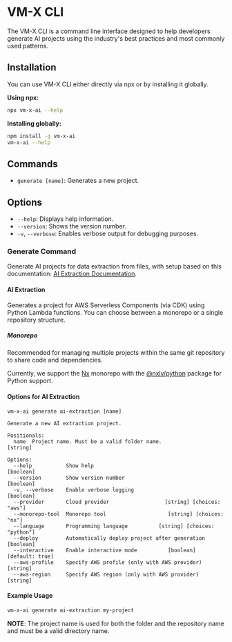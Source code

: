 # VM-X CLI

The VM-X CLI is a command line interface designed to help developers generate AI projects using the industry's best practices and most commonly used patterns.

## Installation

You can use VM-X CLI either directly via npx or by installing it globally.

**Using npx:**

```bash
npx vm-x-ai --help
```

**Installing globally:**

```bash
npm install -g vm-x-ai
vm-x-ai --help
```

## Commands

- `generate [name]`: Generates a new project.

## Options

- `--help`: Displays help information.
- `--version`: Shows the version number.
- `-v`, `--verbose`: Enables verbose output for debugging purposes.

### Generate Command

Generate AI projects for data extraction from files, with setup based on this documentation: [AI Extraction Documentation](https://github.com/vm-x-ai/vm-x-ai-labs/blob/main/packages/aws/cdk/constructs/README.md#similarityextractionworkflow).

#### AI Extraction

Generates a project for AWS Serverless Components (via CDK) using Python Lambda functions. You can choose between a monorepo or a single repository structure.

##### Monorepo

Recommended for managing multiple projects within the same git repository to share code and dependencies.

Currently, we support the [Nx](https://nx.dev/) monorepo with the [@nxlv/python](https://www.npmjs.com/package/@nxlv/python) package for Python support.

#### Options for AI Extraction

```text
vm-x-ai generate ai-extraction [name]

Generate a new AI extraction project.

Positionals:
  name  Project name. Must be a valid folder name.                     [string]

Options:
  --help           Show help                                          [boolean]
  --version        Show version number                                [boolean]
  -v, --verbose    Enable verbose logging                             [boolean]
  --provider       Cloud provider                  [string] [choices: "aws"]
  --monorepo-tool  Monorepo tool                    [string] [choices: "nx"]
  --language       Programming language          [string] [choices: "python"]
  --deploy         Automatically deploy project after generation      [boolean]
  --interactive    Enable interactive mode          [boolean] [default: true]
  --aws-profile    Specify AWS profile (only with AWS provider)        [string]
  --aws-region     Specify AWS region (only with AWS provider)        [string]
```

#### Example Usage

```bash
vm-x-ai generate ai-extraction my-project
```

**NOTE**: The project name is used for both the folder and the repository name and must be a valid directory name.

